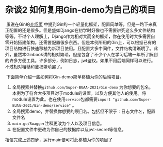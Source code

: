# 杂谈2 如何复用Gin-demo为自己的项目

​	虽说在Gin的[介绍页](https://super-buaa-2021.github.io/GinBook/post-preparation/di-yi-zhang-gin-jie-shao.html) 中提到Gin的一个轻量化框架，配置简单等。但是一路下来真正配置的还是很多。但是盛如Django在初学时好像也不需要讲究这么多文件结构等等。不过个人理解上，Django作为相对大而全的框架，你在使用时大多需要自零开始搭建架构，还需要配置很多东西。但是本例所用的Gin上，可以根据已有的项目结构进行快速移植为新项目使用。且配置大多中间件，文件结构清晰明了。此外，虽然本Ginbook讲的相对繁琐，但是包含了不少个人在学习后端一年所了解到的许多方便工具。许多部分，例如日志，jwt鉴权。如果不用后端同样可以进行。不过相对粗糙和鉴权繁琐罢了。

​	下面简单介绍一些如何将Gin-demo简单移植为你的后端项目。

1. 全局搜索并替换`github.com/Super-BUAA-2021/Gin-demo` 为你想要的包名。 本例为了符合大多项目对于module的设置，以及方便其他人的使用。将module设置为此。也在使用`service`包都需要`import "github.com/Super-BUAA-2021/Gin-demo/service"` 。
2. 全局搜索demo，并替换你想要的项目名。包括但不限于：日志文件名，配置文件名
3. `main.go/Swagger`注释更改为个人以及项目信息。
4. 在配置文件中更改为你自己的数据库以及jwt-secret等信息。



相信完成上述四步，运行main便可将此移植为你的项目了
